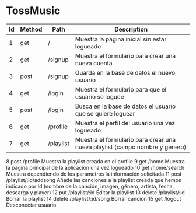 # TossMusic

| Id | Method | Path | Description |
|----|--------|------|-------------|
| 1 | get | / | Muestra la página inicial sin estar logueado|
| 2 | get | /signup | Muestra el formulario para crear una nueva cuenta |
| 3 | post| /signup | Guarda en la base de datos el nuevo usuario |
| 4 | get | /login | Muestra el formulario para que el usuario se loguee |
| 5 | post| /login | Busca en la base de datos el usuario que se quiere loguear |
| 6 | get | /profile | Muestra el perfil del usuario una vez logueado |
| 7 | get | /playlist| Muestra el formulario para crear una nueva playlist (campo nombre y género)|


8
post
/profile
Muestra la playlist creada en el profile
9
get
/home
Muestra la página principal de la aplicación una vez logueado
10
get
/home/search
Muestra dependiendo de los parámetros la información solicitada
11
post
/playlist/:id/addsong
Añade las canciones a la playlist creada que hemos indicado por Id (nombre de la canción, imagen, género, artista, fecha, descarga y player)
12
put
/playlist/:id
Editar la playlist
13
delete
/playlist/:id
Borrar la playlist
14
delete
/playlist/:id/song
Borrar canción
15
get
/logout
Desconectar usuario
